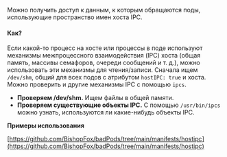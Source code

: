 Можно получить доступ к данным, к которым обращаются поды, использующие пространство имен хоста IPC.

  #### Как?

  Если какой-то процесс на хосте или процессы в поде используют механизмы межпроцессного взаимодействия (IPC) хоста (общая память, массивы семафоров, очереди сообщений и т. д.), можно использовать эти механизмы для чтения/записи. Сначала ищем `/dev/shm`, общий для всех подов с атрибутом `hostIPC: true` и хоста. Можно проверить и другие механизмы IPC с помощью `ipcs`.

  

- **Проверяем /dev/shm.** Ищем файлы в общей памяти.
- **Проверяем существующие объекты IPC.** С помощью `/usr/bin/ipcs` можно узнать, используются ли какие-нибудь объекты IPC.

  

**Примеры использования**

  

[https://github.com/BishopFox/badPods/tree/main/manifests/hostipc](https://github.com/BishopFox/badPods/tree/main/manifests/hostipc)